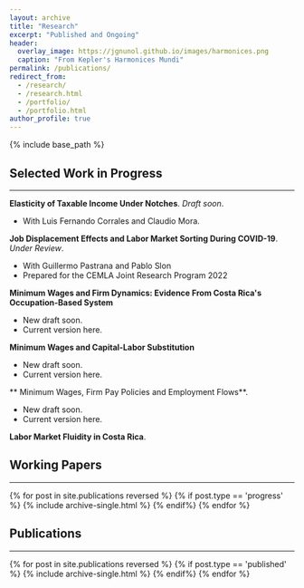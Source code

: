 ```yaml
---
layout: archive
title: "Research"
excerpt: "Published and Ongoing"
header:
  overlay_image: https://jgnunol.github.io/images/harmonices.png
  caption: "From Kepler's Harmonices Mundi"
permalink: /publications/
redirect_from:
  - /research/
  - /research.html
  - /portfolio/
  - /portfolio.html
author_profile: true
---
```

{% include base_path %}

## Selected Work in Progress
-------

**Elasticity of Taxable Income Under Notches**. *Draft soon*.
- With Luis Fernando Corrales and Claudio Mora.

**Job Displacement Effects and Labor Market Sorting During COVID-19**. *Under Review*.
- With Guillermo Pastrana and Pablo Slon
- Prepared for the CEMLA Joint Research Program 2022

**Minimum Wages and Firm Dynamics: Evidence From Costa Rica's Occupation-Based System**
- New draft soon.
- Current version here.

**Minimum Wages and Capital-Labor Substitution**
- New draft soon.
- Current version here.

** Minimum Wages, Firm Pay Policies and Employment Flows**.
- New draft soon.
- Current version here.

**Labor Market Fluidity in Costa Rica**.



## Working Papers
-------

{% for post in site.publications reversed %}
	{% if post.type == 'progress' %}
		{% include archive-single.html %}
	{% endif%}
{% endfor %}

## Publications
-------

{% for post in site.publications reversed %}
	{% if post.type == 'published' %}
		{% include archive-single.html %}
	{% endif%}
{% endfor %}
